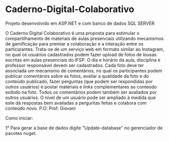 # Caderno-Digital-Colaborativo

Projeto desenvolvido em ASP.NET e com banco de dados SQL SERVER

O Caderno Digital Colaborativo é uma proposta para estimular o compartilhamento de materiais de aulas presenciais utilizando mecanismos de gamificação para premiar a colaboração e a interação entre os participantes. Trata-se de um serviço web em formato similar ao Instagram, no qual os usuários cadastrados podem fazer upload de fotos de lousas escritas em aulas presenciais do IFSP. O dia e horário da aula, disciplina e professor responsável devem ser cadastrados. Cada foto deve ter associada um mecanismo de comentários, no qual os participantes podem publicar comentários sobre as fotos, avaliar a qualidade da foto e do conteúdo publicado, fazer perguntas (que podem ser respondidas por outros usuários) e postar materiais e links complementares ao conteúdo exibido na foto. Todos os comentários podem também ser avaliados por outros usuários. O nível de um usuário pode ser ampliado à medida que este dá respostas bem avaliadas a perguntas feitas e colabora com conteúdo novo.  P.O: Prof. Giovani


Como iniciar: 

1° Para gerar a base de dados digite "Update-database" no gerenciador de pacotes nuget.

